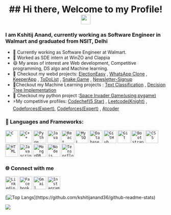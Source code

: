 <h1 align="center">## Hi there, Welcome to my Profile! <img src="https://raw.githubusercontent.com/MartinHeinz/MartinHeinz/master/wave.gif" width="30px"> </h1>


### I am Kshitij Anand, currently working as Software Engineer in Walmart and graduated from NSIT, Delhi

- 🔭 Currently working as Software Engineer at Walmart.
- 🔭 Worked as SDE intern at WinZO and Clappia
- 😄 My areas of interest are  Web development, Competitive programming, DS algo and Machine learning.
- 🔭 Checkout my webd projects: [ElectionEasy](https://electioneasy.herokuapp.com/) , [WhatsApp Clone](https://whatsappclone-kshitijanand.netlify.app/) , [KeeperApp](https://keeperapp-kshitij.netlify.app/) , [ToDoList](https://todolist-kshitij.herokuapp.com/) ,  [Snake Game](https://kshitijanand36.github.io/Snake-Game/) ,  [Newsletter-Signup](https://newsletter-signup-kshitijanand.herokuapp.com/)
- 🔭Checkout my Machine Learning projects : [Text Classification](https://github.com/kshitijanand36/Text-Classificaton-Project) , [Decision Tree Implementation](https://nbviewer.jupyter.org/github/kshitijanand36/Machine-Learning-algorithms/blob/master/DecisionTreeImplementation.ipynb)
- 🔭 Checkout my python project :[Space Invader Game(using pygame)](https://github.com/kshitijanand36/Space-invaders-game-using-pygame-)
- ⚡My competitive profiles: [Codechef(5 Star)](https://www.codechef.com/users/aim_google234) , [Leetcode(Knight)](https://leetcode.com/kshitijanand2/) , [Codeforces(Expert)](https://codeforces.com/profile/kshitijanand36), [Codeforces(Expert)](https://codeforces.com/profile/i_am_legend_) , [Atcoder](https://atcoder.jp/users/NSIT_coder45)  
 
 ### 🔧 Languages and Frameworks:
<code><img width="40px" src="https://img.icons8.com/color/3x/c-programming.png" title="C"/></code>
<code><img width="40px" src="https://img.icons8.com/color/4x/c-plus-plus-logo.png" title="C++"/></code>
<code><img width="40px" src="https://img.icons8.com/color/4x/000000/python.png" title="Python"/></code>
<code><img width="40px" src="https://img.icons8.com/color/4x/000000/java.png" title ="Java"/></code>
<code><img width="40px" src="https://img.icons8.com/plasticine/100/000000/react.png" title="React"/></code>
<code><img width="40px" src="https://img.icons8.com/ios/4x/00758f/mysql-logo.png" title="MySQL"/></code>
<code><img width="40px" src="https://img.icons8.com/dusk/64/000000/database-restore.png" title="Database"/></code>
<code><img width="40px" src="https://img.icons8.com/fluent/8x/github.png" title="GitHub"/></code>
<code><img width="40px" src="https://img.icons8.com/color/2x/git.png" title="Git"/></code>
<code><img width="40px" src="https://img.icons8.com/color/2x/bootstrap.png" title="Bootstrap"/></code>
<code><img width="40px" src="https://img.icons8.com/color/48/000000/css3.png" title="CSS"/></code>
<code><img width="40px" src="https://img.icons8.com/color/48/000000/html-5.png" title="HTML"/></code>
<code><img width="40px" src="https://img.icons8.com/color/48/000000/javascript.png" title="Javascript"/></code>
<code><img width="40px" src="https://img.icons8.com/color/8x/000000/mongodb.png" title="MongoDB"/></code>
<code><img width="40px" src="https://img.icons8.com/color/8x/000000/nodejs.png" title="Nodejs"/></code>
<code><img width="40px" src="https://img.icons8.com/color/8x/000000/tensorflow.png" title="Tensorflow"/></code>

### 🌐 Connect with me 
<code><a href="https://www.linkedin.com/in/kshitijanand36/"><img width="40px" src="https://img.icons8.com/color/8x/000000/linkedin.png" title="Linkedin"/></a></code>
<code><a href="https://www.facebook.com/kshitij.anand.750"><img width="40px" src="https://img.icons8.com/color/8x/000000/facebook.png" title="Facebook"/></a></code>
<code><a href="mailto:kshitijanand2@gmail.com"><img width="40px" src="https://img.icons8.com/fluent/48/000000/gmail.png" title="Gmail"/></a></code>
<code><a href="https://www.instagram.com/kshitij_anand36/"><img width="40px" src="https://img.icons8.com/color/8x/000000/instagram.png" title="Instagram"/></a></code>


[![Top Langs](https://github-readme-stats.vercel.app/api/top-langs/?username=kshitijanand36&theme=blue-green&layout=compact&count_private=true&show_icons=true&include_all_commits=true")](https://github.com/kshitijanand36/github-readme-stats)

 <img src = "https://github-readme-stats.vercel.app/api?username=kshitijanand36&theme=blue-green&count_private=true&show_icons=true&include_all_commits=true">
